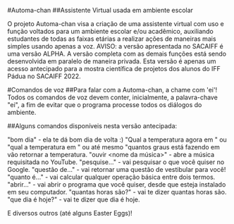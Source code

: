 #Automa-chan
##Assistente Virtual usada em ambiente escolar

O projeto Automa-chan visa a criação de uma assistente virtual com uso e função voltados para um ambiente escolar e/ou acadêmico, auxiliando estudantes de todas as faixas
etárias a realizar ações de maneiras mais simples usando apenas a voz.
AVISO: a versão apresentada no SACAIFF é uma versão ALPHA. A versão completa com as demais funções está sendo desenvolvida em paralelo de maneira privada. Esta versão
é apenas um acesso antecipado para a mostra científica de projetos dos alunos do IFF Pádua no SACAIFF 2022.

#Comandos de voz
##Para falar com a Automa-chan, a chame com 'ei'!
Todos os comandos de voz devem conter, inicialmente, a palavra-chave "ei", a fim de evitar que o programa processe todos os diálogos do ambiente.

##Alguns comandos disponíveis nesta versão antecipada:

"bom dia" - ela te dá bom dia de volta :)
"Qual a temperatura agora em <nome da cidade> " ou "qual a temperatura em <nome da cidade>" ou até mesmo "quantos graus está fazendo em <nome da cidade> vão retornar
a temperatura.
"ouvir <nome da música>" - abre a música requisitada no YouTube.
"pesquise..." - vai pesquisar o que você quiser no Google.
"questão de..." - vai retornar uma questão de vestibular para você!
"quanto é..." - vai calcular qualquer operação básica entre dois termos.
"abrir..." - vai abrir o programa que você quiser, desde que esteja instalado em seu computador.
"quantas horas são?" - vai te dizer quantas horas são.
"que dia é hoje?" - vai te dizer que dia é hoje.

E diversos outros (até alguns Easter Eggs)!

